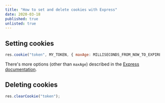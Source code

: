 ```yaml
---
title: "How to set and delete cookies with Express"
date: 2020-03-18
published: true
unlisted: true
---
```


## Setting cookies

```jsx
res.cookie("token", MY_TOKEN, { maxAge: MILLISECONDS_FROM_NOW_TO_EXPIRE });
```

There's more options (other than `maxAge`) described in the [Express documentation](https://expressjs.com/en/api.html#res.cookie).

## Deleting cookies

```jsx
res.clearCookie("token");
```
